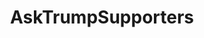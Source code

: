 ---
title: AskTrumpSupporters
crosslinks:
- The_Donald
- politics
- worldnews
- IAmA
- AskReddit
- AskThe_Donald
- TrumpInvestigation
- NeutralPolitics
- explainlikeimfive
- PoliticalConversation
- bestof
- changemyview
- news
- AskHistorians
- KotakuInAction
- xkcd
- PoliticalDiscussion
- pics
- conspiracy
- badeconomics
---